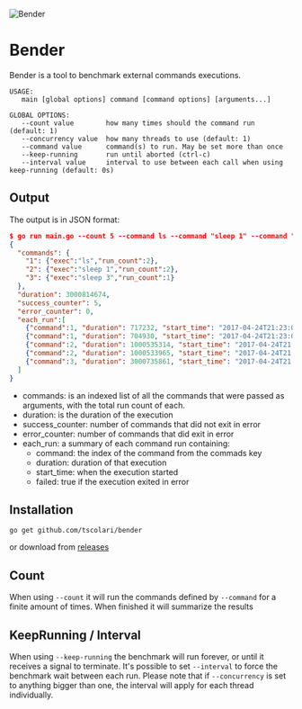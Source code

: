 ![Bender](https://s-media-cache-ak0.pinimg.com/originals/17/c3/a0/17c3a0e149e97d6b103f075ec9e44198.jpg)

# Bender

Bender is a tool to benchmark external commands executions.

```
USAGE:
   main [global options] command [command options] [arguments...]

GLOBAL OPTIONS:
   --count value        how many times should the command run (default: 1)
   --concurrency value  how many threads to use (default: 1)
   --command value      command(s) to run. May be set more than once
   --keep-running       run until aborted (ctrl-c)
   --interval value     interval to use between each call when using keep-running (default: 0s)
```

## Output

The output is in JSON format:

```json
$ go run main.go --count 5 --command ls --command "sleep 1" --command "sleep 3" --concurrency 3
{
  "commands": {
    "1": {"exec":"ls","run_count":2},
    "2": {"exec":"sleep 1","run_count":2},
    "3": {"exec":"sleep 3","run_count":1}
  },
  "duration": 3000814674,
  "success_counter": 5,
  "error_counter": 0,
  "each_run":[
    {"command":1, "duration": 717232, "start_time": "2017-04-24T21:23:08.830283485+01:00", "failed": false},
    {"command":1, "duration": 704930, "start_time": "2017-04-24T21:23:08.830326133+01:00", "failed": false},
    {"command":2, "duration": 1000535314, "start_time": "2017-04-24T21:23:08.831003851+01:00", "failed": false},
    {"command":2, "duration": 1000533965, "start_time": "2017-04-24T21:23:08.831032164+01:00", "failed": false},
    {"command":3, "duration": 3000735861, "start_time": "2017-04-24T21:23:08.83033188+01:00", "failed": false}
  ]
}
```

* commands: is an indexed list of all the commands that were passed as arguments, with the total run count of each.
* duration: is the duration of the execution
* success_counter: number of commands that did not exit in error
* error_counter: number of commands that did exit in error
* each_run: a summary of each command run containing:
  * command: the index of the command from the commads key
  * duration: duration of that execution
  * start_time: when the execution started
  * failed: true if the execution exited in error

## Installation

```
go get github.com/tscolari/bender
```

or download from [releases](https://github.com/tscolari/bender/releases)

## Count

When using `--count` it will run the commands defined by `--command` for a finite amount of times.
When finished it will summarize the results

## KeepRunning / Interval

When using `--keep-running` the benchmark will run forever, or until it receives a signal to terminate.
It's possible to set `--interval` to force the benchmark wait between each run.
Please note that if `--concurrency` is set to anything bigger than one, the interval will apply for each
thread individually.

